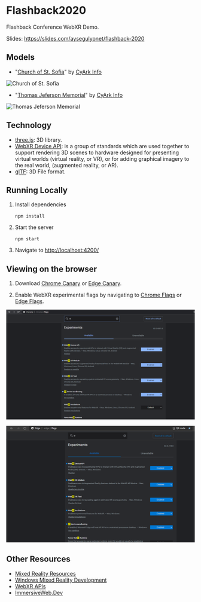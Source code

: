 ﻿# Flashback2020

Flashback Conference WebXR Demo.

Slides: https://slides.com/aysegulyonet/flashback-2020

## Models


 - "[Church of St. Sofia](https://poly.google.com/view/13hUrQbMlAt)" by [CyArk Info](https://poly.google.com/user/4U4FhbhDQdR)

 ![Church of St. Sofia](images/ChurchofStSophia.gif)

 - "[Thomas Jeferson Memorial](https://poly.google.com/view/3uHfaa5Kmki)"  by [CyArk Info](https://poly.google.com/user/4U4FhbhDQdR)

 ![Thomas Jeferson Memorial](images/ThomasJeffersonMemorialUSA.gif)


## Technology

* [three.js](https://threejs.org/): 3D library.
* [WebXR Device API](https://developer.mozilla.org/en-US/docs/Web/API/WebXR_Device_API): is a group of standards which are used together to support rendering 3D scenes to hardware designed for presenting virtual worlds (virtual reality, or VR), or for adding graphical imagery to the real world, (augmented reality, or AR). 
* [glTF](https://www.khronos.org/gltf/): 3D File format.

## Running Locally

1. Install dependencies

	```
	npm install
	```

2. Start the server

	```
    npm start
	```

3. Navigate to [http://localhost:4200/](http://localhost:4200/)

## Viewing on the browser

1. Download [Chrome Canary](https://www.google.com/chrome/canary/) or [Edge Canary](https://www.microsoftedgeinsider.com/en-us/download).

2. Enable WebXR experimental flags by navigating to [Chrome Flags](chrome://flags/) or [Edge Flags](edge://flags/).

![Chrome Flags](images/chromeFlags.png)

![Edge Flags](images/edgeFlags.png)

## Other Resources

* [Mixed Reality Resources](http://bit.ly/MixedRealityResources)
* [Windows Mixed Reality Development](https://docs.microsoft.com/en-us/windows/mixed-reality/?WT.mc_id=flashback-github-ayyonet)
* [WebXR APIs](https://developer.mozilla.org/en-US/docs/Web/API/WebXR_Device_API)
* [ImmersiveWeb.Dev](https://immersiveweb.dev/)

